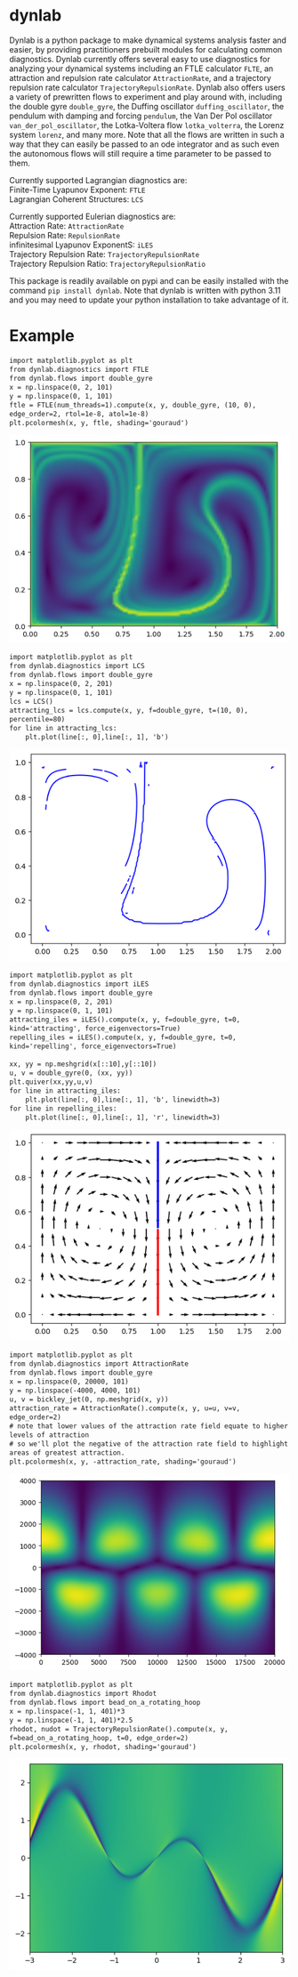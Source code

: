 # dynlab

Dynlab is a python package to make dynamical systems analysis faster and easier, by providing practitioners prebuilt modules for calculating common diagnostics. Dynlab currently offers several easy to use diagnostics for analyzing your dynamical systems including an FTLE calculator `FLTE`, an attraction and repulsion rate calculator `AttractionRate`, and a trajectory repulsion rate calculator `TrajectoryRepulsionRate`. Dynlab also offers users a variety of prewritten flows to experiment and play around with, including the double gyre `double_gyre`, the Duffing oscillator `duffing_oscillator`, the pendulum with damping and forcing `pendulum`, the Van Der Pol oscillator `van_der_pol_oscillator`, the Lotka-Voltera flow `lotka_volterra`, the Lorenz system `lorenz`, and many more. Note that all the flows are written in such a way that they can easily be passed to an ode integrator and as such even the autonomous flows will still require a time parameter to be passed to them.

Currently supported Lagrangian diagnostics are:\
    Finite-Time Lyapunov Exponent: `FTLE`\
    Lagrangian Coherent Structures: `LCS`

Currently supported Eulerian diagnostics are:\
    Attraction Rate: `AttractionRate`\
    Repulsion Rate: `RepulsionRate`\
    infinitesimal Lyapunov ExponentS: `iLES`\
    Trajectory Repulsion Rate: `TrajectoryRepulsionRate`\
    Trajectory Repulsion Ratio: `TrajectoryRepulsionRatio`

This package is readily available on pypi and can be easily installed with the command `pip install dynlab`.
Note that dynlab is written with python 3.11 and you may need to update your python installation to take advantage of it.

# Example
```import numpy as np
import matplotlib.pyplot as plt
from dynlab.diagnostics import FTLE
from dynlab.flows import double_gyre
x = np.linspace(0, 2, 101)
y = np.linspace(0, 1, 101)
ftle = FTLE(num_threads=1).compute(x, y, double_gyre, (10, 0), edge_order=2, rtol=1e-8, atol=1e-8)
plt.pcolormesh(x, y, ftle, shading='gouraud')
```
![alt text](https://github.com/hokiepete/docs/blob/main/images/double_gyre_ftle.png)

```import numpy as np
import matplotlib.pyplot as plt
from dynlab.diagnostics import LCS
from dynlab.flows import double_gyre
x = np.linspace(0, 2, 201)
y = np.linspace(0, 1, 101)
lcs = LCS()
attracting_lcs = lcs.compute(x, y, f=double_gyre, t=(10, 0), percentile=80)
for line in attracting_lcs:
    plt.plot(line[:, 0],line[:, 1], 'b')
```
![alt text](https://github.com/hokiepete/docs/blob/main/images/double_gyre_lcs.png)

```import numpy as np
import matplotlib.pyplot as plt
from dynlab.diagnostics import iLES
from dynlab.flows import double_gyre
x = np.linspace(0, 2, 201)
y = np.linspace(0, 1, 101)
attracting_iles = iLES().compute(x, y, f=double_gyre, t=0, kind='attracting', force_eigenvectors=True)
repelling_iles = iLES().compute(x, y, f=double_gyre, t=0, kind='repelling', force_eigenvectors=True)

xx, yy = np.meshgrid(x[::10],y[::10])
u, v = double_gyre(0, (xx, yy))
plt.quiver(xx,yy,u,v)
for line in attracting_iles:
    plt.plot(line[:, 0],line[:, 1], 'b', linewidth=3)
for line in repelling_iles:
    plt.plot(line[:, 0],line[:, 1], 'r', linewidth=3)
```
![alt text](https://github.com/hokiepete/docs/blob/main/images/double_gyre_iles.png)


```import numpy as np
import matplotlib.pyplot as plt
from dynlab.diagnostics import AttractionRate
from dynlab.flows import double_gyre
x = np.linspace(0, 20000, 101)
y = np.linspace(-4000, 4000, 101)
u, v = bickley_jet(0, np.meshgrid(x, y))
attraction_rate = AttractionRate().compute(x, y, u=u, v=v, edge_order=2)
# note that lower values of the attraction rate field equate to higher levels of attraction
# so we'll plot the negative of the attraction rate field to highlight areas of greatest attraction.
plt.pcolormesh(x, y, -attraction_rate, shading='gouraud')
```
![alt text](https://github.com/hokiepete/docs/blob/main/images/bickley_jet_attraction_rate.png)

```import numpy as np
import matplotlib.pyplot as plt
from dynlab.diagnostics import Rhodot
from dynlab.flows import bead_on_a_rotating_hoop
x = np.linspace(-1, 1, 401)*3
y = np.linspace(-1, 1, 401)*2.5
rhodot, nudot = TrajectoryRepulsionRate().compute(x, y, f=bead_on_a_rotating_hoop, t=0, edge_order=2)
plt.pcolormesh(x, y, rhodot, shading='gouraud')
```
![alt text](https://github.com/hokiepete/docs/blob/main/images/bead_on_a_rotating_hoop_rhodot.png)

